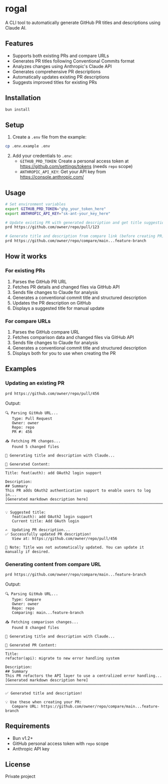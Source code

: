 # rogal

A CLI tool to automatically generate GitHub PR titles and descriptions using Claude AI.

## Features

- Supports both existing PRs and compare URLs
- Generates PR titles following Conventional Commits format
- Analyzes changes using Anthropic's Claude API
- Generates comprehensive PR descriptions
- Automatically updates existing PR descriptions
- Suggests improved titles for existing PRs

## Installation

```bash
bun install
```

## Setup

1. Create a `.env` file from the example:

```bash
cp .env.example .env
```

2. Add your credentials to `.env`:
   - `GITHUB_PRD_TOKEN`: Create a personal access token at https://github.com/settings/tokens (needs `repo` scope)
   - `ANTHROPIC_API_KEY`: Get your API key from https://console.anthropic.com/

## Usage

```bash
# Set environment variables
export GITHUB_PRD_TOKEN="ghp_your_token_here"
export ANTHROPIC_API_KEY="sk-ant-your_key_here"

# Update existing PR with generated description and get title suggestion
prd https://github.com/owner/repo/pull/123

# Generate title and description from compare link (before creating PR)
prd https://github.com/owner/repo/compare/main...feature-branch
```

## How it works

### For existing PRs
1. Parses the GitHub PR URL
2. Fetches PR details and changed files via GitHub API
3. Sends file changes to Claude for analysis
4. Generates a conventional commit title and structured description
5. Updates the PR description on GitHub
6. Displays a suggested title for manual update

### For compare URLs
1. Parses the GitHub compare URL
2. Fetches comparison data and changed files via GitHub API
3. Sends file changes to Claude for analysis
4. Generates a conventional commit title and structured description
5. Displays both for you to use when creating the PR

## Examples

### Updating an existing PR

```bash
prd https://github.com/owner/repo/pull/456
```

Output:

```
🔍 Parsing GitHub URL...
   Type: Pull Request
   Owner: owner
   Repo: repo
   PR #: 456

📥 Fetching PR changes...
   Found 5 changed files

🤖 Generating title and description with Claude...

📝 Generated Content:
────────────────────────────────────────────────────────────────────────────────
Title: feat(auth): add OAuth2 login support

Description:
## Summary
This PR adds OAuth2 authentication support to enable users to log in...
[Generated markdown description here]
────────────────────────────────────────────────────────────────────────────────

💡 Suggested title:
   feat(auth): add OAuth2 login support
   Current title: Add OAuth login

✍️  Updating PR description...
✅ Successfully updated PR description!
   View at: https://github.com/owner/repo/pull/456

💭 Note: Title was not automatically updated. You can update it manually if desired.
```

### Generating content from compare URL

```bash
prd https://github.com/owner/repo/compare/main...feature-branch
```

Output:

```
🔍 Parsing GitHub URL...
   Type: Compare
   Owner: owner
   Repo: repo
   Comparing: main...feature-branch

📥 Fetching comparison changes...
   Found 8 changed files

🤖 Generating title and description with Claude...

📝 Generated PR Content:
────────────────────────────────────────────────────────────────────────────────
Title:
refactor(api): migrate to new error handling system

Description:
## Summary
This PR refactors the API layer to use a centralized error handling...
[Generated markdown description here]
────────────────────────────────────────────────────────────────────────────────

✅ Generated title and description!

💡 Use these when creating your PR:
   Compare URL: https://github.com/owner/repo/compare/main...feature-branch
```

## Requirements

- Bun v1.2+
- GitHub personal access token with `repo` scope
- Anthropic API key

## License

Private project

